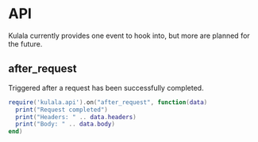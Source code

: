 # API

Kulala currently provides one event to hook into,
but more are planned for the future.

## after_request

Triggered after a request has been successfully completed.

```lua
require('kulala.api').on("after_request", function(data)
  print("Request completed")
  print("Headers: " .. data.headers)
  print("Body: " .. data.body)
end)
```

